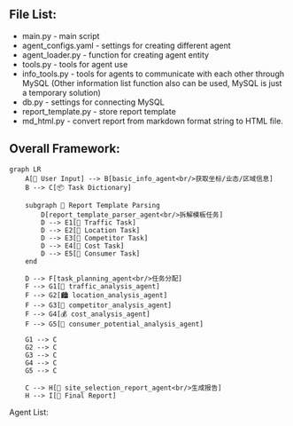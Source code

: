 ## File List:
- main.py - main script
- agent_configs.yaml - settings for creating different agent
- agent_loader.py - function for creating agent entity
- tools.py - tools for agent use
- info_tools.py - tools for agents to communicate with each other through MySQL (Other information list function also can be used, MySQL is just a temporary solution)
- db.py - settings for connecting MySQL
- report_template.py - store report template
- md_html.py - convert report from markdown format string to HTML file.

## Overall Framework:
```mermaid
graph LR
    A[🧩 User Input] --> B[basic_info_agent<br/>获取坐标/业态/区域信息]
    B --> C[📦 Task Dictionary]

    subgraph 📑 Report Template Parsing
        D[report_template_parser_agent<br/>拆解模板任务]
        D --> E1[📌 Traffic Task]
        D --> E2[📌 Location Task]
        D --> E3[📌 Competitor Task]
        D --> E4[📌 Cost Task]
        D --> E5[📌 Consumer Task]
    end

    D --> F[task_planning_agent<br/>任务分配]
    F --> G1[🚦 traffic_analysis_agent]
    F --> G2[🏙 location_analysis_agent]
    F --> G3[🏪 competitor_analysis_agent]
    F --> G4[💰 cost_analysis_agent]
    F --> G5[🧍 consumer_potential_analysis_agent]

    G1 --> C
    G2 --> C
    G3 --> C
    G4 --> C
    G5 --> C

    C --> H[📝 site_selection_report_agent<br/>生成报告]
    H --> I[📄 Final Report]
```



Agent List:


